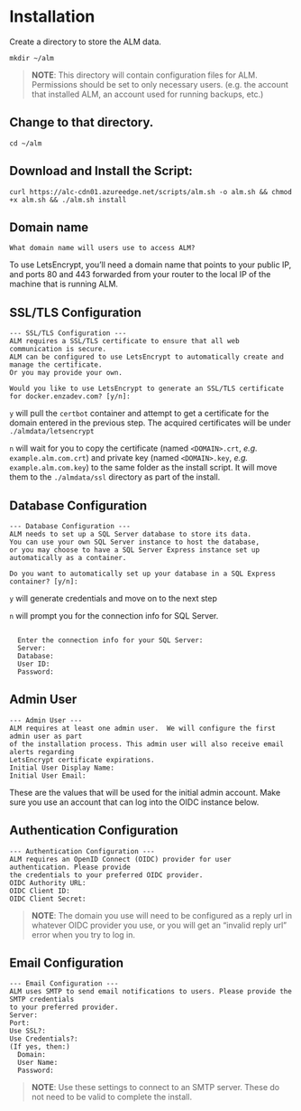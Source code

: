 [title]: # (Installation)
[tags]: # (Account Lifecycle Manager,ALM,Active Directory,on-premise,on-prem,self hosted,install)
[priority]: # (3520)

# Installation

Create a directory to store the ALM data.
```
mkdir ~/alm
```

>**NOTE**: This directory will contain configuration files for ALM.  Permissions should be set to only necessary users. (e.g. the account that installed ALM, an account used for running backups, etc.)

## Change to that directory.

```
cd ~/alm
```

## Download and Install the Script:

```
curl https://alc-cdn01.azureedge.net/scripts/alm.sh -o alm.sh && chmod +x alm.sh && ./alm.sh install
```

## Domain name

```
What domain name will users use to access ALM?
```

To use LetsEncrypt, you’ll need a domain name that points to your public IP, and ports 80 and 443 forwarded from your router to the local IP of the machine that is running ALM.

## SSL/TLS Configuration 

```
--- SSL/TLS Configuration ---
ALM requires a SSL/TLS certificate to ensure that all web communication is secure.
ALM can be configured to use LetsEncrypt to automatically create and manage the certificate.
Or you may provide your own.

Would you like to use LetsEncrypt to generate an SSL/TLS certificate for docker.enzadev.com? [y/n]:
```
```y``` will pull the ```certbot``` container and attempt to get a certificate for the domain entered in the previous step.  The acquired certificates will be under ```./almdata/letsencrypt```

```n``` will wait for you to copy the certificate (named ```<DOMAIN>.crt```, *e.g.* ```example.alm.com.crt```) and private key (named ```<DOMAIN>.key```, *e.g.* ```example.alm.com.key```) to the same folder as the install script.  It will move them to the ```./almdata/ssl``` directory as part of the install.  

## Database Configuration

```
--- Database Configuration ---
ALM needs to set up a SQL Server database to store its data.
You can use your own SQL Server instance to host the database, 
or you may choose to have a SQL Server Express instance set up automatically as a container.

Do you want to automatically set up your database in a SQL Express container? [y/n]:

``` 
```y``` will generate credentials and move on to the next step

```n``` will prompt you for the connection info for SQL Server.  
```

  Enter the connection info for your SQL Server:
  Server:
  Database:
  User ID:
  Password:
```

## Admin User

```
--- Admin User ---
ALM requires at least one admin user.  We will configure the first admin user as part
of the installation process. This admin user will also receive email alerts regarding
LetsEncrypt certificate expirations.
Initial User Display Name: 
Initial User Email:
``` 

These are the values that will be used for the initial admin account.  Make sure you use an account that can log into the OIDC instance below.

## Authentication Configuration

```
--- Authentication Configuration ---
ALM requires an OpenID Connect (OIDC) provider for user authentication. Please provide
the credentials to your preferred OIDC provider.
OIDC Authority URL: 
OIDC Client ID: 
OIDC Client Secret: 
```

>**NOTE**: The domain you use will need to be configured as a reply url in whatever OIDC provider you use, or you will get an “invalid reply url” error when you try to log in.

## Email Configuration

```
--- Email Configuration ---
ALM uses SMTP to send email notifications to users. Please provide the SMTP credentials
to your preferred provider.
Server: 
Port: 
Use SSL?:
Use Credentials?:
(If yes, then:)
  Domain:
  User Name:
  Password:
```

>**NOTE**: Use these settings to connect to an SMTP server. These do not need to be valid to complete the install.
